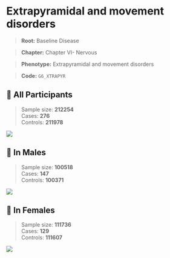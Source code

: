 # Extrapyramidal and movement disorders

> **Root:** Baseline Disease  

> **Chapter:** Chapter VI- Nervous  

> **Phenotype:** Extrapyramidal and movement disorders  

> **Code:** `G6_XTRAPYR`

## 🧪 All Participants  
> Sample size: **212254**  
> Cases: **276**  
> Controls: **211978**
<img src="/Disease/Figures/ALL/Baseline/G6_XTRAPYR.png"/>
<CsvTable src="/Disease/Data/ALL/Baseline/LG_G6_XTRAPYR.csv" label="🔍 View full results" />

## 👨 In Males  
> Sample size: **100518**  
> Cases: **147**  
> Controls: **100371**
<img src="/Disease/Figures/Male/Baseline/G6_XTRAPYR.png"/>
<CsvTable src="/Disease/Data/Male/Baseline/LG_G6_XTRAPYR.csv" label="🔍 View full results" />

## 👩 In Females  
> Sample size: **111736**  
> Cases: **129**  
> Controls: **111607**
<img src="/Disease/Figures/Female/Baseline/G6_XTRAPYR.png"/>
<CsvTable src="/Disease/Data/Female/Baseline/LG_G6_XTRAPYR.csv" label="🔍 View full results" />

